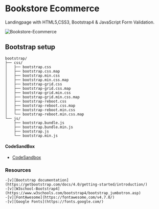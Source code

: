 # Bookstore Ecommerce
Landingpage with HTML5,CSS3, Bootstrap4 & JavaScript Form Validation.

![Bookstore-Ecommerce](https://github.com/dianavile/bookstore-bootstrap/blob/main/assets/img/Bookstore-Ecommerce.png)

## Bootstrap setup 
```
bootstrap/
├── css/
│   ├── bootstrap.css
│   ├── bootstrap.css.map
│   ├── bootstrap.min.css
│   ├── bootstrap.min.css.map
│   ├── bootstrap-grid.css
│   ├── bootstrap-grid.css.map
│   ├── bootstrap-grid.min.css
│   ├── bootstrap-grid.min.css.map
│   ├── bootstrap-reboot.css
│   ├── bootstrap-reboot.css.map
│   ├── bootstrap-reboot.min.css
│   └── bootstrap-reboot.min.css.map
└── js/
    ├── bootstrap.bundle.js
    ├── bootstrap.bundle.min.js
    ├── bootstrap.js
    └── bootstrap.min.js
```
#### CodeSandBox
- [CodeSandbox](https://codesandbox.io/s/green-tdd-0dzxo)

### Resources
```
-[v][Bootstrap documentation](https://getbootstrap.com/docs/4.0/getting-started/introduction/)
-[v][W3school-Bootstrap4](https://www.w3schools.com/bootstrap4/bootstrap_jumbotron.asp)
-[v][FontAwesome](https://fontawesome.com/v4.7.0/)
-[v][Google Fonts](https://fonts.google.com/)
```
